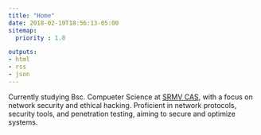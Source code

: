 ```yaml
---
title: "Home"
date: 2018-02-10T18:56:13-05:00
sitemap:
  priority : 1.0

outputs:
- html
- rss
- json
---
```

Currently studying Bsc. Compueter Science at [SRMV CAS](https://srmvcas.edu.in), with a focus on network security and ethical hacking. Proficient in network protocols, security tools, and penetration testing, aiming to secure and optimize systems.
